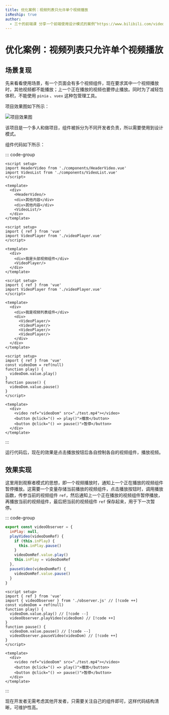 ```yaml
---
title: 优化案例：视频列表只允许单个视频播放
isReship: true
author:
  - 三十的前端课 分享一个前端使用设计模式的案例^https://www.bilibili.com/video/BV1PD5MzHE4d
---
```


# 优化案例：视频列表只允许单个视频播放

## 场景复现

先来看看使用场景，有一个页面会有多个视频组件，现在要求其中一个视频播放时，其他视频都不能播放；上一个正在播放的视频也要停止播放。同时为了减轻包体积，不能使用 `pinia` 、`vuex` 这种包管理工具。

项目效果图如下所示：

![项目效果图](https://pic1.imgdb.cn/item/687749b058cb8da5c8b816e8.png)

该项目是一个多人和做项目，组件被拆分为不同开发者负责，所以需要使用到设计模式。

组件代码如下所示：

::: code-group
```vue [App.vue]
<script setup>
import HeaderVideo from './components/HeaderVideo.vue'
import VideoList from './components/VideoList.vue'
</script>

<template>
  <div>
    <HeaderVideo/>
    <div>其他内容</div>
    <div>其他内容</div>
    <VideoList/>
  </div>
</template>
```
```vue [HeaderVideo.vue]
<script setup>
import { ref } from 'vue'
import VideoPlayer from './videoPlayer.vue'
</script>

<template>
  <div>
    <div>我是头部视频组件</div>
    <VideoPlayer/>
  </div>
</template>
```
```vue [VideoList.vue]
<script setup>
import { ref } from 'vue'
import VideoPlayer from './videoPlayer.vue'
</script>

<template>
  <div>
    <div>我是视频列表组件</div>
    <div>
      <VideoPlayer/>
      <VideoPlayer/>
      <VideoPlayer/>
      <VideoPlayer/>
    </div>
  </div>
</template>
```
```vue [VideoPlayer.vue]
<script setup>
import { ref } from 'vue'
const videoDom = ref(null)
function play() {
  videoDom.value.play()
}
function pause() {
  videoDom.value.pause()
}
</script>

<template>
  <div>
    <video ref="videoDom" src="./test.mp4"></video>
    <button @click="() => play()">播放</button>
    <button @click="() => pause()">暂停</button>
  </div>
</template>
```
:::

运行代码后，现在的效果是点击播放按钮后各自控制各自的视频组件，播放视频。

## 效果实现

这里用到观察者模式的思想，即一个视频播放时，通知上一个正在播放的视频组件暂停播放。这需要一个变量存储当前播放的视频组件，点击播放按钮时，调用播放函数，传参当前的视频组件 `ref`，然后通知上一个正在播放的视频组件暂停播放，再播放当前的视频组件，最后把当前的视频组件 `ref` 保存起来，用于下一次暂停。

::: code-group
```js [observer.js]
export const videoObserver = {
  inPlay: null,
  playVideo(videoDomRef) {
    if (this.inPlay) {
      this.inPlay.pause()
    }
    videoDomRef.value.play()
    this.inPlay = videoDomRef
  },
  pauseVideo(videoDomRef) {
    videoDomRef.value.pause()
  }
}
```
```vue [VideoPlayer.vue]
<script setup>
import { ref } from 'vue'
import { videoObserver } from './observer.js' // [!code ++]
const videoDom = ref(null)
function play() {
  videoDom.value.play() // [!code --]
  videoObserver.playVideo(videoDom) // [!code ++]
}
function pause() {
  videoDom.value.pause() // [!code --]
  videoObserver.pauseVideo(videoDom) // [!code ++]
}
</script>

<template>
  <div>
    <video ref="videoDom" src="./test.mp4"></video>
    <button @click="() => play()">播放</button>
    <button @click="() => pause()">暂停</button>
  </div>
</template>
```
:::

现在开发者无需考虑其他开发者，只需要关注自己的组件即可，这样代码结构清晰，可维护性高。